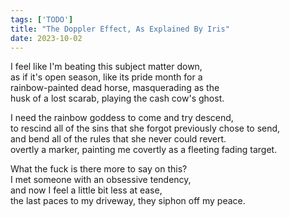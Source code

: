 ```yaml
---
tags: ['TODO']
title: "The Doppler Effect, As Explained By Iris"
date: 2023-10-02
---
```


I feel like I'm beating this subject matter down,  
as if it's open season, like its pride month for a  
rainbow-painted dead horse, masquerading as the  
husk of a lost scarab, playing the cash cow's ghost.

I need the rainbow goddess to come and try descend,  
to rescind all of the sins that she forgot previously chose to send,  
and bend all of the rules that she never could revert.  
overtly a marker, painting me covertly as a fleeting fading target.

What the fuck is there more to say on this?  
I met someone with an obsessive tendency,  
and now I feel a little bit less at ease,  
the last paces to my driveway, they siphon off my peace.

